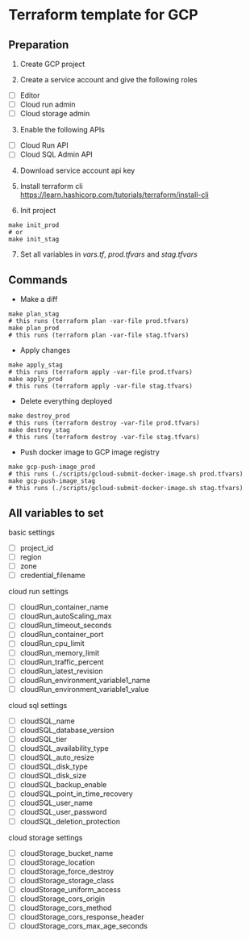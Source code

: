 # Terraform template for GCP

## Preparation
1. Create GCP project


2. Create a service account and give the following roles
- [ ] Editor
- [ ] Cloud run admin
- [ ] Cloud storage admin

3. Enable the following APIs
- [ ] Cloud Run API
- [ ] Cloud SQL Admin API

4. Download service account api key 


5. Install terraform cli
https://learn.hashicorp.com/tutorials/terraform/install-cli


6. Init project
```shell
make init_prod 
# or
make init_stag
```

7. Set all variables in *vars.tf*, *prod.tfvars* and *stag.tfvars*

## Commands
- Make a diff

```shell
make plan_stag 
# this runs (terraform plan -var-file prod.tfvars)
make plan_prod 
# this runs (terraform plan -var-file stag.tfvars)
```

- Apply changes
```shell
make apply_stag
# this runs (terraform apply -var-file prod.tfvars)
make apply_prod
# this runs (terraform apply -var-file stag.tfvars)
```

- Delete everything deployed
```shell
make destroy_prod
# this runs (terraform destroy -var-file prod.tfvars)
make destroy_stag
# this runs (terraform destroy -var-file stag.tfvars)
```

- Push docker image to GCP image registry
```shell
make gcp-push-image_prod
# this runs (./scripts/gcloud-submit-docker-image.sh prod.tfvars)
make gcp-push-image_stag
# this runs (./scripts/gcloud-submit-docker-image.sh stag.tfvars)
```

## All variables to set

basic settings

- [ ] project_id
- [ ] region
- [ ] zone
- [ ] credential_filename

cloud run settings

- [ ] cloudRun_container_name
- [ ] cloudRun_autoScaling_max
- [ ] cloudRun_timeout_seconds
- [ ] cloudRun_container_port
- [ ] cloudRun_cpu_limit
- [ ] cloudRun_memory_limit
- [ ] cloudRun_traffic_percent
- [ ] cloudRun_latest_revision
- [ ] cloudRun_environment_variable1_name
- [ ] cloudRun_environment_variable1_value

cloud sql settings

- [ ] cloudSQL_name
- [ ] cloudSQL_database_version
- [ ] cloudSQL_tier
- [ ] cloudSQL_availability_type
- [ ] cloudSQL_auto_resize
- [ ] cloudSQL_disk_type
- [ ] cloudSQL_disk_size
- [ ] cloudSQL_backup_enable
- [ ] cloudSQL_point_in_time_recovery
- [ ] cloudSQL_user_name
- [ ] cloudSQL_user_password
- [ ] cloudSQL_deletion_protection

cloud storage settings

- [ ] cloudStorage_bucket_name
- [ ] cloudStorage_location
- [ ] cloudStorage_force_destroy
- [ ] cloudStorage_storage_class
- [ ] cloudStorage_uniform_access
- [ ] cloudStorage_cors_origin
- [ ] cloudStorage_cors_method
- [ ] cloudStorage_cors_response_header
- [ ] cloudStorage_cors_max_age_seconds
